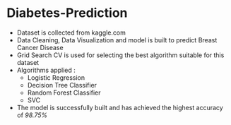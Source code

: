 # Diabetes-Prediction

- Dataset is collected from kaggle.com
- Data Cleaning, Data Visualization and model is built to predict Breast Cancer Disease
- Grid Search CV is used for selecting the best algorithm suitable for this dataset
- Algorithms applied : 
     * Logistic Regression 
     * Decision Tree Classifier 
     * Random Forest Classifier 
     * SVC
- The model is successfully built and has achieved the highest accuracy of *98.75%*

